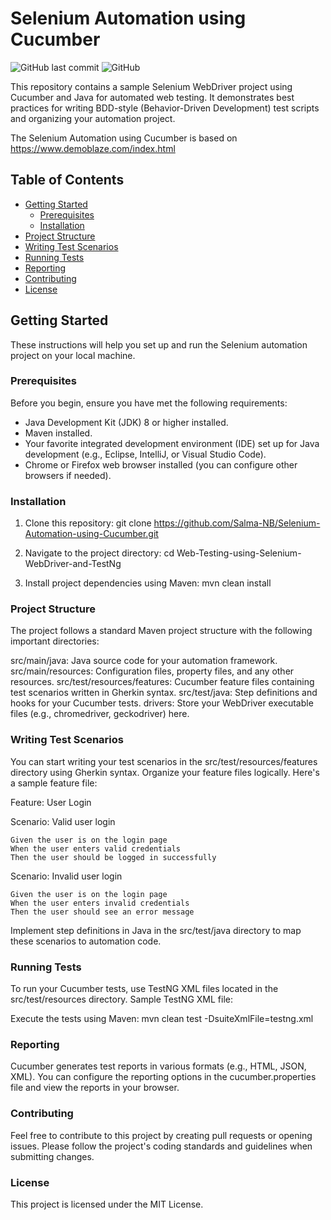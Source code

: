 # Selenium Automation using Cucumber

![GitHub last commit](https://img.shields.io/github/last-commit/Salma-NB/Selenium-Automation-using-Cucumber)
![GitHub](https://img.shields.io/github/license/Salma-NB/Selenium-Automation-using-Cucumber)

This repository contains a sample Selenium WebDriver project using Cucumber and Java for automated web testing. It demonstrates best practices for writing BDD-style (Behavior-Driven Development) test scripts and organizing your automation project.

The Selenium Automation using Cucumber is based on https://www.demoblaze.com/index.html

## Table of Contents

- [Getting Started](#getting-started)
  - [Prerequisites](#prerequisites)
  - [Installation](#installation)
- [Project Structure](#project-structure)
- [Writing Test Scenarios](#writing-test-scenarios)
- [Running Tests](#running-tests)
- [Reporting](#reporting)
- [Contributing](#contributing)
- [License](#license)

## Getting Started

These instructions will help you set up and run the Selenium automation project on your local machine.

### Prerequisites

Before you begin, ensure you have met the following requirements:

- Java Development Kit (JDK) 8 or higher installed.
- Maven installed.
- Your favorite integrated development environment (IDE) set up for Java development (e.g., Eclipse, IntelliJ, or Visual Studio Code).
- Chrome or Firefox web browser installed (you can configure other browsers if needed).

### Installation

1. Clone this repository:
   git clone https://github.com/Salma-NB/Selenium-Automation-using-Cucumber.git

2. Navigate to the project directory:
cd Web-Testing-using-Selenium-WebDriver-and-TestNg

3. Install project dependencies using Maven:
mvn clean install

### Project Structure
The project follows a standard Maven project structure with the following important directories:

src/main/java: Java source code for your automation framework.
src/main/resources: Configuration files, property files, and any other resources.
src/test/resources/features: Cucumber feature files containing test scenarios written in Gherkin syntax.
src/test/java: Step definitions and hooks for your Cucumber tests.
drivers: Store your WebDriver executable files (e.g., chromedriver, geckodriver) here.

### Writing Test Scenarios
You can start writing your test scenarios in the src/test/resources/features directory using Gherkin syntax. Organize your feature files logically. Here's a sample feature file:

Feature: User Login

  Scenario: Valid user login
  
    Given the user is on the login page
    When the user enters valid credentials
    Then the user should be logged in successfully

  Scenario: Invalid user login
  
    Given the user is on the login page
    When the user enters invalid credentials
    Then the user should see an error message

Implement step definitions in Java in the src/test/java directory to map these scenarios to automation code.

### Running Tests
To run your Cucumber tests, use TestNG XML files located in the src/test/resources directory. Sample TestNG XML file:
<!DOCTYPE suite SYSTEM "http://testng.org/testng-1.0.dtd">
<suite name="TestSuite">
    <test name="Test">
        <classes>
            <class name="com.example.tests.RunCucumberTests"/>
            <!-- Add more test classes here -->
        </classes>
    </test>
</suite>

Execute the tests using Maven:
mvn clean test -DsuiteXmlFile=testng.xml

### Reporting
Cucumber generates test reports in various formats (e.g., HTML, JSON, XML). You can configure the reporting options in the cucumber.properties file and view the reports in your browser.

### Contributing
Feel free to contribute to this project by creating pull requests or opening issues. Please follow the project's coding standards and guidelines when submitting changes.

### License
This project is licensed under the MIT License.
